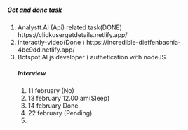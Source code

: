 <H5>Get and done task</h5>
<ol>
<li>Analystt.Ai (Api) related task(DONE) https://clickusergetdetails.netlify.app/</li>
<li>interactly-video(Done )  https://incredible-dieffenbachia-4bc9dd.netlify.app/</li>
<li>Botspot Al js developer ( authetication with nodeJS</li>
<H5>Interview</h5>
<ol>
<li>11 february (No)</li>
  <li>13 february  12.00 am(Sleep)</li>
    <li>14 february Done</li>
    <li>22 february (Pending)</li>

<li></li>

</ol>
